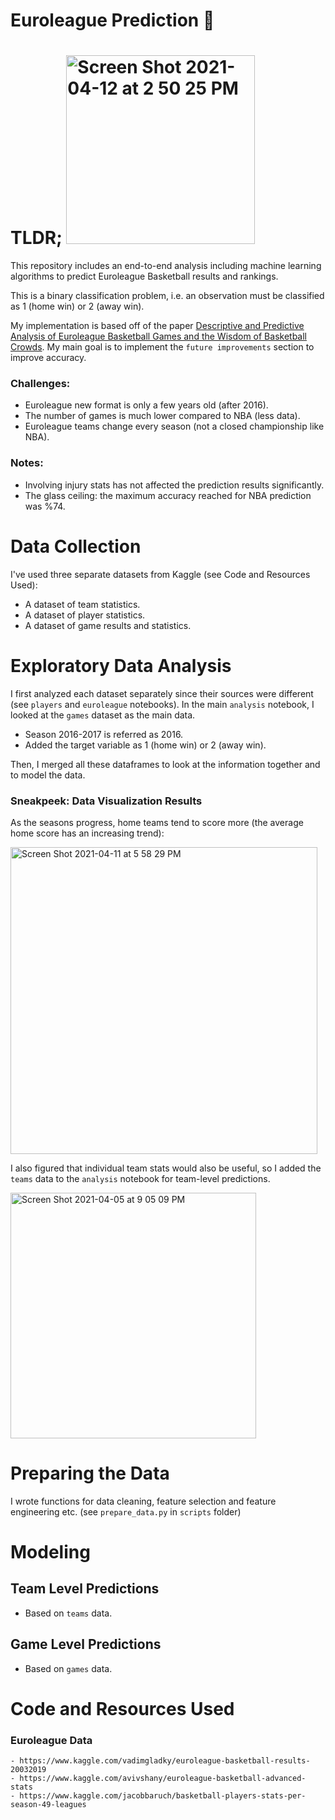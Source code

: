 # Euroleague Prediction 🏀

# TLDR;            <img width="302" alt="Screen Shot 2021-04-12 at 2 50 25 PM" src="https://user-images.githubusercontent.com/66208179/114390089-7a10ee00-9b9e-11eb-84dd-930f2b829afd.png">

This repository includes an end-to-end analysis including machine learning algorithms to predict Euroleague Basketball results and rankings.

This is a binary classification problem, i.e. an observation must be classified as 1 (home win) or 2 (away win).

My implementation is based off of the paper [Descriptive and Predictive Analysis of Euroleague Basketball Games and the Wisdom of Basketball Crowds](https://paperswithcode.com/paper/descriptive-and-predictive-analysis-of). My main goal is to implement the ```future improvements``` section to improve accuracy.

### Challenges:
* Euroleague new format is only a few years old (after 2016).
* The number of games is much lower compared to NBA (less data).
* Euroleague teams change every season (not a closed championship like NBA).

### Notes:
* Involving injury stats has not affected the prediction results significantly.
* The glass ceiling: the maximum accuracy reached for NBA prediction was %74.


# Data Collection

I've used three separate datasets from Kaggle (see Code and Resources Used): 

- A dataset of team statistics.
- A dataset of player statistics.
- A dataset of game results and statistics.

# Exploratory Data Analysis

I first analyzed each dataset separately since their sources were different (see `players` and `euroleague` notebooks). In the main `analysis` notebook, I looked at the `games` dataset as the main data.

* Season 2016-2017 is referred as 2016.
* Added the target variable as 1 (home win) or 2 (away win).

Then, I merged all these dataframes to look at the information together and to model the data.

### Sneakpeek: Data Visualization Results

As the seasons progress, home teams tend to score more (the average home score has an increasing trend):

<img width="491" alt="Screen Shot 2021-04-11 at 5 58 29 PM" src="https://user-images.githubusercontent.com/66208179/114309358-8db14b80-9aef-11eb-9432-5c20174863ac.png">

I also figured that individual team stats would also be useful, so I added the `teams` data to the `analysis` notebook for team-level predictions.

<img width="393" alt="Screen Shot 2021-04-05 at 9 05 09 PM" src="https://user-images.githubusercontent.com/66208179/113612074-0760b980-9658-11eb-9c2c-3eb0d0028da9.png">

# Preparing the Data

I wrote functions for data cleaning, feature selection and feature engineering etc. (see `prepare_data.py` in `scripts` folder)

# Modeling

## Team Level Predictions

* Based on `teams` data.

## Game Level Predictions

* Based on `games` data.

# Code and Resources Used

### Euroleague Data
```
- https://www.kaggle.com/vadimgladky/euroleague-basketball-results-20032019
- https://www.kaggle.com/avivshany/euroleague-basketball-advanced-stats
- https://www.kaggle.com/jacobbaruch/basketball-players-stats-per-season-49-leagues
```
